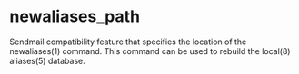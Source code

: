 # newaliases_path 


Sendmail compatibility feature that specifies the location of the
newaliases(1) command. This command can be used to rebuild the
local(8) aliases(5) database.



